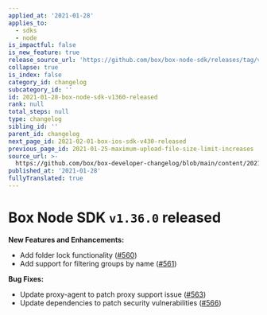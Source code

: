 ```yaml
---
applied_at: '2021-01-28'
applies_to:
  - sdks
  - node
is_impactful: false
is_new_feature: true
release_source_url: 'https://github.com/box/box-node-sdk/releases/tag/v1.36.0'
collapse: true
is_index: false
category_id: changelog
subcategory_id: ''
id: 2021-01-28-box-node-sdk-v1360-released
rank: null
total_steps: null
type: changelog
sibling_id: ''
parent_id: changelog
next_page_id: 2021-02-01-box-ios-sdk-v430-released
previous_page_id: 2021-01-25-maximum-upload-file-size-limit-increases
source_url: >-
  https://github.com/box/box-developer-changelog/blob/main/content/2021/01-28-box-node-sdk-v1360-released.md
published_at: '2021-01-28'
fullyTranslated: true
---
```

# Box Node SDK `v1.36.0` released

**New Features and Enhancements:**

* Add folder lock functionality ([#560][1])
* Add support for filtering groups by name ([#561][2])

**Bug Fixes:**

* Update proxy-agent to patch proxy support issue ([#563][3])
* Update dependencies to patch security vulnerabilities ([#566][4])

[1]: https://github.com/box/box-node-sdk/pull/560

[2]: https://github.com/box/box-node-sdk/pull/561

[3]: https://github.com/box/box-node-sdk/pull/563

[4]: https://github.com/box/box-node-sdk/pull/566
